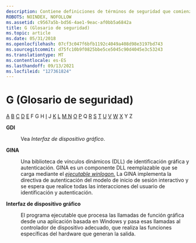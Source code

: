 ```yaml
---
description: Contiene definiciones de términos de seguridad que comienzan por la letra G.
ROBOTS: NOINDEX, NOFOLLOW
ms.assetid: c9567a5b-bd56-4ae1-9eac-af0bb5a6842a
title: G (Glosario de seguridad)
ms.topic: article
ms.date: 05/31/2018
ms.openlocfilehash: 07cf3c047f6bfb1192c4049a408d98e3197bd743
ms.sourcegitcommit: d75fc10b9f0825bbe5ce5045c90d4045e3c53243
ms.translationtype: MT
ms.contentlocale: es-ES
ms.lasthandoff: 09/13/2021
ms.locfileid: "127361824"
---
```

# <a name="g-security-glossary"></a>G (Glosario de seguridad)

[A](a-gly.md) [B](b-gly.md) [C](c-gly.md) [D](d-gly.md) [E](e-gly.md) F G H [](h-gly.md) [I](i-gly.md) J [K](k-gly.md) [L](l-gly.md) [M N](m-gly.md) [O](n-gly.md) [](o-gly.md) [P](p-gly.md) Q [R](r-gly.md) [S](s-gly.md) [T](t-gly.md) [U](u-gly.md) [V](v-gly.md) [W](w-gly.md) [X](x-gly.md) Y Z

<dl> <dt>

<span id="_security_gdi_gly"></span><span id="_SECURITY_GDI_GLY"></span>**GDI**
</dt> <dd>

Vea *Interfaz de dispositivo gráfico*.

</dd> <dt>

<span id="_security_gina_gly"></span><span id="_SECURITY_GINA_GLY"></span>**GINA**
</dt> <dd>

Una biblioteca de vínculos dinámicos (DLL) de identificación gráfica y autenticación. GINA es un componente DLL reemplazable que se carga mediante el [*ejecutable winlogon.*](w-gly.md) La GINA implementa la directiva de autenticación del modelo de inicio de sesión interactivo y se espera que realice todas las interacciones del usuario de identificación y autenticación.

</dd> <dt>

<span id="_security_graphics_device_interface_gly"></span><span id="_SECURITY_GRAPHICS_DEVICE_INTERFACE_GLY"></span>**Interfaz de dispositivo gráfico**
</dt> <dd>

El programa ejecutable que procesa las llamadas de función gráfica desde una aplicación basada en Windows y pasa esas llamadas al controlador de dispositivo adecuado, que realiza las funciones específicas del hardware que generan la salida.

</dd> </dl>

 

 



